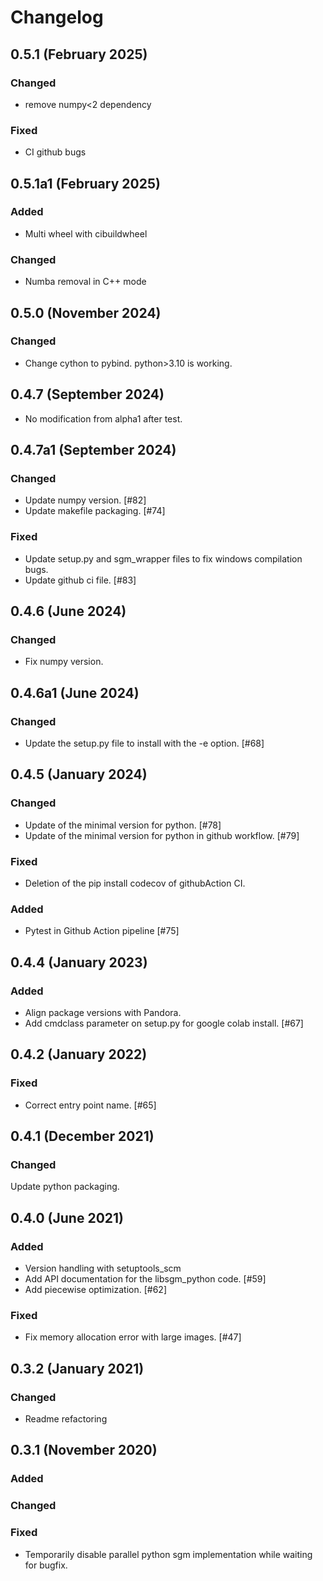 # Changelog

## 0.5.1 (February 2025)

### Changed
- remove numpy<2 dependency

### Fixed
- CI github bugs

## 0.5.1a1 (February 2025)

### Added 

- Multi wheel with cibuildwheel

### Changed 

- Numba removal in C++ mode

## 0.5.0 (November 2024)

### Changed
- Change cython to pybind. python>3.10 is working.

## 0.4.7 (September 2024)
- No modification from alpha1 after test.

## 0.4.7a1 (September 2024)

### Changed
- Update numpy version. [#82]
- Update makefile packaging. [#74]

### Fixed
- Update setup.py and sgm_wrapper files to fix windows compilation bugs. 
- Update github ci file. [#83]

## 0.4.6 (June 2024)

### Changed
- Fix numpy version.

## 0.4.6a1 (June 2024)

### Changed
- Update the setup.py file to install with the -e option. [#68]

## 0.4.5 (January 2024)

### Changed

- Update of the minimal version for python. [#78]
- Update of the minimal version for python in github workflow. [#79]

### Fixed

- Deletion of the pip install codecov of githubAction CI.

### Added

- Pytest in Github Action pipeline [#75]

## 0.4.4 (January 2023)

### Added

- Align package versions with Pandora. 
- Add cmdclass parameter on setup.py for google colab install. [#67]

## 0.4.2 (January 2022)

### Fixed

- Correct entry point name. [#65]

## 0.4.1 (December 2021)

### Changed

Update python packaging.

## 0.4.0 (June 2021)

### Added

- Version handling with setuptools_scm 
- Add API documentation for the libsgm_python code. [#59]
- Add piecewise optimization. [#62]

### Fixed

- Fix memory allocation error with large images. [#47]

## 0.3.2 (January 2021)

### Changed

- Readme refactoring

## 0.3.1 (November 2020)

### Added

### Changed

### Fixed

- Temporarily disable parallel python sgm implementation while waiting for bugfix.


